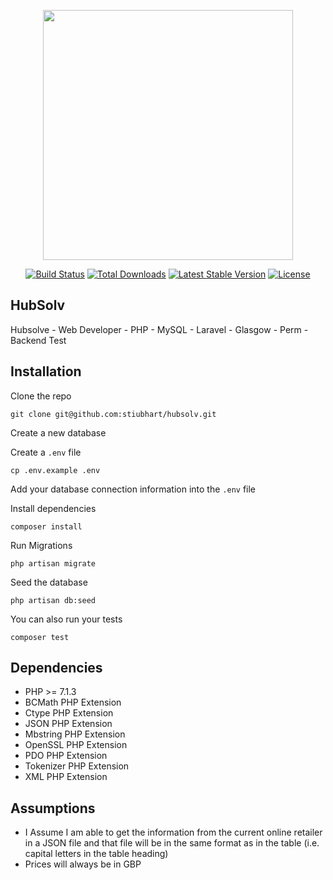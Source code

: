 <p align="center"><img src="https://res.cloudinary.com/dtfbvvkyp/image/upload/v1566331377/laravel-logolockup-cmyk-red.svg" width="400"></p>

<p align="center">
<a href="https://travis-ci.org/laravel/framework"><img src="https://travis-ci.org/laravel/framework.svg" alt="Build Status"></a>
<a href="https://packagist.org/packages/laravel/framework"><img src="https://poser.pugx.org/laravel/framework/d/total.svg" alt="Total Downloads"></a>
<a href="https://packagist.org/packages/laravel/framework"><img src="https://poser.pugx.org/laravel/framework/v/stable.svg" alt="Latest Stable Version"></a>
<a href="https://packagist.org/packages/laravel/framework"><img src="https://poser.pugx.org/laravel/framework/license.svg" alt="License"></a>
</p>

## HubSolv

Hubsolve - Web Developer - PHP - MySQL - Laravel - Glasgow - Perm - Backend Test

## Installation
Clone the repo

```
git clone git@github.com:stiubhart/hubsolv.git
```

Create a new database

Create a `.env` file

```
cp .env.example .env
```

Add your database connection information into the `.env` file

Install dependencies

```
composer install
```

Run Migrations

```
php artisan migrate
```

Seed the database

```
php artisan db:seed
```

You can also run your tests

```
composer test
```


## Dependencies 
- PHP >= 7.1.3
- BCMath PHP Extension
- Ctype PHP Extension
- JSON PHP Extension
- Mbstring PHP Extension
- OpenSSL PHP Extension
- PDO PHP Extension
- Tokenizer PHP Extension
- XML PHP Extension


## Assumptions
- I Assume I am able to get the information from the current online retailer in a JSON file and that file will be in the same format as in the table (i.e. capital letters in the table heading)
- Prices will always be in GBP
